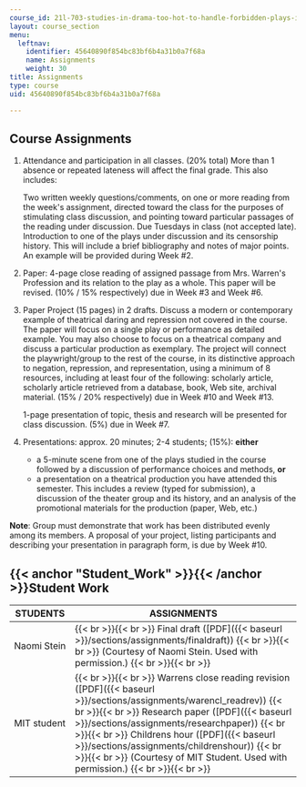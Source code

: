 ```yaml
---
course_id: 21l-703-studies-in-drama-too-hot-to-handle-forbidden-plays-in-modern-america-fall-2008
layout: course_section
menu:
  leftnav:
    identifier: 45640890f854bc83bf6b4a31b0a7f68a
    name: Assignments
    weight: 30
title: Assignments
type: course
uid: 45640890f854bc83bf6b4a31b0a7f68a

---
```


Course Assignments
------------------

1.  Attendance and participation in all classes. (20% total) More than 1 absence or repeated lateness will affect the final grade. This also includes:
    
    Two written weekly questions/comments, on one or more reading from the week's assignment, directed toward the class for the purposes of stimulating class discussion, and pointing toward particular passages of the reading under discussion. Due Tuesdays in class (not accepted late). Introduction to one of the plays under discussion and its censorship history. This will include a brief bibliography and notes of major points. An example will be provided during Week #2.
    
2.  Paper: 4-page close reading of assigned passage from Mrs. Warren's Profession and its relation to the play as a whole. This paper will be revised. (10% / 15% respectively) due in Week #3 and Week #6.
3.  Paper Project (15 pages) in 2 drafts. Discuss a modern or contemporary example of theatrical daring and repression not covered in the course. The paper will focus on a single play or performance as detailed example. You may also choose to focus on a theatrical company and discuss a particular production as exemplary. The project will connect the playwright/group to the rest of the course, in its distinctive approach to negation, repression, and representation, using a minimum of 8 resources, including at least four of the following: scholarly article, scholarly article retrieved from a database, book, Web site, archival material. (15% / 20% respectively) due in Week #10 and Week #13.
    
    1-page presentation of topic, thesis and research will be presented for class discussion. (5%) due in Week #7.
    
4.  Presentations: approx. 20 minutes; 2-4 students; (15%): **either**
    *   a 5-minute scene from one of the plays studied in the course followed by a discussion of performance choices and methods, **or**
    *   a presentation on a theatrical production you have attended this semester. This includes a review (typed for submission), a discussion of the theater group and its history, and an analysis of the promotional materials for the production (paper, Web, etc.)

**Note**: Group must demonstrate that work has been distributed evenly among its members. A proposal of your project, listing participants and describing your presentation in paragraph form, is due by Week #10.

{{< anchor "Student_Work" >}}{{< /anchor >}}Student Work
--------------------------------------------------------

| STUDENTS | ASSIGNMENTS |
| --- | --- |
| Naomi Stein |  {{< br >}}{{< br >}} Final draft ([PDF]({{< baseurl >}}/sections/assignments/finaldraft)) {{< br >}}{{< br >}} (Courtesy of Naomi Stein. Used with permission.) {{< br >}}{{< br >}}  |
| MIT student |  {{< br >}}{{< br >}} Warrens close reading revision ([PDF]({{< baseurl >}}/sections/assignments/warencl_readrev)) {{< br >}}{{< br >}} Research paper ([PDF]({{< baseurl >}}/sections/assignments/researchpaper)) {{< br >}}{{< br >}} Childrens hour ([PDF]({{< baseurl >}}/sections/assignments/childrenshour)) {{< br >}}{{< br >}} (Courtesy of MIT Student. Used with permission.) {{< br >}}{{< br >}}